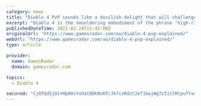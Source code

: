 ```yaml
---
category: news
title: "Diablo 4 PvP sounds like a devilish delight that will challenge every hero of Sanctuary"
excerpt: "Diablo 4 is the smouldering embodiment of the phrase 'high-risk, high-reward'. It's the first game in the series to properly embrace an open-world structure, a design decision that exerts additional ..."
publishedDateTime: 2021-02-24T11:45:00Z
originalUrl: "https://www.gamesradar.com/au/diablo-4-pvp-explained/"
webUrl: "https://www.gamesradar.com/au/diablo-4-pvp-explained/"
type: article

provider:
  name: GamesRadar
  domain: gamesradar.com

topics:
  - Diablo 4

secured: "Cj0TQd5jUz+Mp00sYuOatDDKNsKP/Jk7cxRdzC2eT1bwjWg7zIiCCMcpuTYx4lLLhSL9rDzHwN6BG4rob2Gfx/aUdtIMu7C2jZAtxTT6vc6tbuTBOt4A/f/YH8hSYuQpuDQTlSSpH+UOOZaZpwhmQEjwOx0b+xMznq7WSim4K0OUJ7i/ajhY6TpfrH9a/1c21X0KYNTz+9vOKHw1+i7XMNPBgezwKY14yD2Db20mO1n16N32h5cjifF6dbvU6WDEInp+P9tlfOtGQ/zt1gwqCyDWXtmX+yFV9rK6roJW4iv70gw1dLXjxzoL5+pZQ2CxU9YJxyxbC9o91AjP9cq4lKi1XkFfMdsQKsg6/VRm/aI=;6BGirXbuQGUOSLOvHQx2Tg=="
---
```


